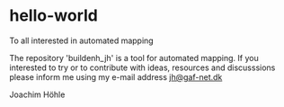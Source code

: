 # hello-world

To all interested in automated mapping

The repository 'buildenh_jh' is a tool for automated mapping.
If you interested to try or to contribute with ideas, resources and discusssions
please inform me using my e-mail address jh@gaf-net.dk

Joachim Höhle

